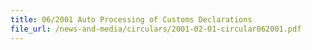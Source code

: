 ```yaml
---
title: 06/2001 Auto Processing of Customs Declarations
file_url: /news-and-media/circulars/2001-02-01-circular062001.pdf
---
```

